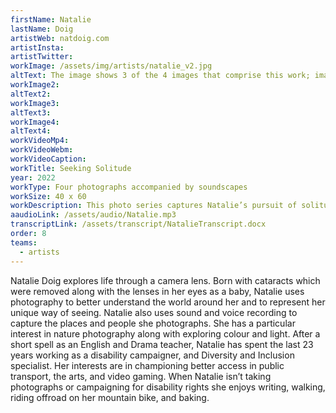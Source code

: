 ```yaml
---
firstName: Natalie
lastName: Doig
artistWeb: natdoig.com
artistInsta:
artistTwitter:
workImage: /assets/img/artists/natalie_v2.jpg
altText: The image shows 3 of the 4 images that comprise this work; image one at the far left corner, shows a cityscape of Edinburgh at sunset with the majestic castle in the background. Image two second form the left shows a tourist looking into the camera with crowds surrounding him in the busy cityscape. Image three, third from the left shows a majestic tree with a small individual looking upwards at its magnificence. The final image on the right hand side shows a seascape with a green island off in the distance.
workImage2:
altText2:
workImage3:
altText3:
workImage4:
altText4:
workVideoMp4:
workVideoWebm:
workVideoCaption:
workTitle: Seeking Solitude
year: 2022
workType: Four photographs accompanied by soundscapes
workSize: 40 x 60
workDescription: This photo series captures Natalie’s pursuit of solitude – on her own terms. Like many visually impaired people, Natalie experiences barriers to safe, spontaneous and independent travel, and choosing to be alone. The soundscapes reflect her experience of the locations. 1.	Blue Edinburgh morning, with distant and close birds chirping. 2.	Alone in a crowd, with people chatting and distant bagpipe music. 3.	Made small by nature, with birdsong, and wind swishing through tree branches. 4.	St Cuthbert’s Isle of dreams, with wading sea birds and distant grey seals
aaudioLink: /assets/audio/Natalie.mp3
transcriptLink: /assets/transcript/NatalieTranscript.docx
order: 8
teams:
  - artists
---
```


Natalie Doig explores life through a camera lens. Born with cataracts which were removed along with the lenses in her eyes as a baby, Natalie uses photography to better understand the world around her and to represent her unique way of seeing. Natalie also uses sound and voice recording to capture the places and people she photographs. She has a particular interest in nature photography along with exploring colour and light. After a short spell as an English and Drama teacher, Natalie has spent the last 23 years working as a disability campaigner, and Diversity and Inclusion specialist. Her interests are in championing better access in public transport, the arts, and video gaming. When Natalie isn’t taking photographs or campaigning for disability rights she enjoys writing, walking, riding offroad on her mountain bike, and baking.
